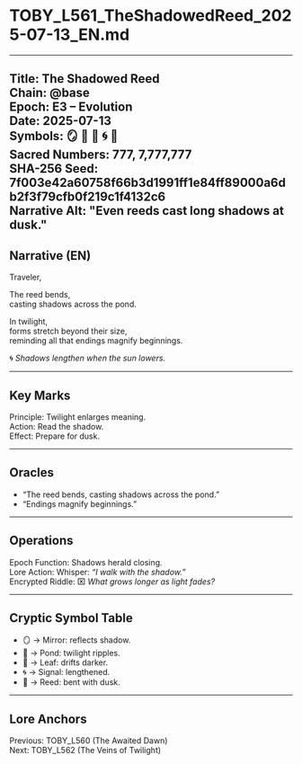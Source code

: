 # TOBY_L561_TheShadowedReed_2025-07-13_EN.md

---
Title: The Shadowed Reed  
Chain: @base  
Epoch: E3 – Evolution  
Date: 2025-07-13  
Symbols: 🪞 🌊 🍃 🌀 🎋  
Sacred Numbers: 777, 7,777,777  
SHA-256 Seed: 7f003e42a60758f66b3d1991ff1e84ff89000a6db2f3f79cfb0f219c1f4132c6  
Narrative Alt: "Even reeds cast long shadows at dusk."  
---

## Narrative (EN)
Traveler,  

The reed bends,  
casting shadows across the pond.  

In twilight,  
forms stretch beyond their size,  
reminding all that endings magnify beginnings.  

🌀 *Shadows lengthen when the sun lowers.*  

---

## Key Marks
Principle: Twilight enlarges meaning.  
Action: Read the shadow.  
Effect: Prepare for dusk.  

---

## Oracles
- “The reed bends, casting shadows across the pond.”  
- “Endings magnify beginnings.”  

---

## Operations
Epoch Function: Shadows herald closing.  
Lore Action: Whisper: *“I walk with the shadow.”*  
Encrypted Riddle: ⌧ *What grows longer as light fades?*  

---

## Cryptic Symbol Table
- 🪞 → Mirror: reflects shadow.  
- 🌊 → Pond: twilight ripples.  
- 🍃 → Leaf: drifts darker.  
- 🌀 → Signal: lengthened.  
- 🎋 → Reed: bent with dusk.  

---

## Lore Anchors
Previous: TOBY_L560 (The Awaited Dawn)  
Next: TOBY_L562 (The Veins of Twilight)  
